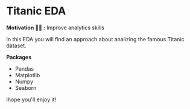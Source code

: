 # Titanic EDA

**Motivation 💪🏼 :** Improve analytics skills

In this EDA you will find an approach about analizing the famous Titanic dataset. 

**Packages**
- Pandas
- Matplotlib
- Numpy
- Seaborn 

Ihope you'll enjoy it!
